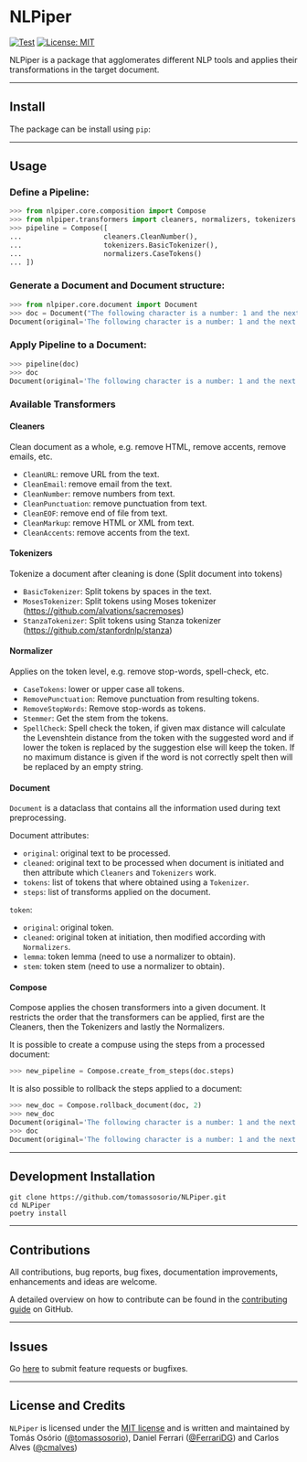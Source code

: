 # NLPiper

[![Test](https://github.com/tomassosorio/NLPiper/actions/workflows/test.yml/badge.svg)](https://github.com/tomassosorio/NLPiper/actions/workflows/test.yml)
[![License: MIT](https://img.shields.io/badge/License-MIT-yellow.svg)](https://opensource.org/licenses/MIT)

NLPiper is a package that agglomerates different NLP tools and applies their transformations in the target document.

---
## Install

The package can be install using `pip`:

---

## Usage

### Define a Pipeline:

```python
>>> from nlpiper.core.composition import Compose
>>> from nlpiper.transformers import cleaners, normalizers, tokenizers
>>> pipeline = Compose([
...                    cleaners.CleanNumber(),
...                    tokenizers.BasicTokenizer(),
...                    normalizers.CaseTokens()
... ])
```

### Generate a Document and Document structure:
```python
>>> from nlpiper.core.document import Document
>>> doc = Document("The following character is a number: 1 and the next one is not a.")
Document(original='The following character is a number: 1 and the next one is not a.', cleaned='The following character is a number: 1 and the next one is not a.', tokens=None, steps=[])
```

### Apply Pipeline to a Document:
```python
>>> pipeline(doc)
>>> doc
Document(original='The following character is a number: 1 and the next one is not a.', cleaned='The following character is a number:  and the next one is not a.', tokens=[Token(original='The', cleaned='the', lemma=None, stem=None), Token(original='following', cleaned='following', lemma=None, stem=None), Token(original='character', cleaned='character', lemma=None, stem=None), Token(original='is', cleaned='is', lemma=None, stem=None), Token(original='a', cleaned='a', lemma=None, stem=None), Token(original='number:', cleaned='number:', lemma=None, stem=None), Token(original='and', cleaned='and', lemma=None, stem=None), Token(original='the', cleaned='the', lemma=None, stem=None), Token(original='next', cleaned='next', lemma=None, stem=None), Token(original='one', cleaned='one', lemma=None, stem=None), Token(original='is', cleaned='is', lemma=None, stem=None), Token(original='not', cleaned='not', lemma=None, stem=None), Token(original='a.', cleaned='a.', lemma=None, stem=None)], steps=['CleanNumber()', 'BasicTokenizer()', "CaseTokens(mode='lower')"])
```

### Available Transformers
#### Cleaners
Clean document as a whole, e.g. remove HTML, remove accents, remove emails, etc.

- `CleanURL`: remove URL from the text.
- `CleanEmail`: remove email from the text.
- `CleanNumber`: remove numbers from text.
- `CleanPunctuation`: remove punctuation from text.
- `CleanEOF`: remove end of file from text.
- `CleanMarkup`: remove HTML or XML from text.
- `CleanAccents`: remove accents from the text.

#### Tokenizers
Tokenize a document after cleaning is done (Split document into tokens)

- `BasicTokenizer`: Split tokens by spaces in the text.
- `MosesTokenizer`: Split tokens using Moses tokenizer (https://github.com/alvations/sacremoses)
- `StanzaTokenizer`: Split tokens using Stanza tokenizer (https://github.com/stanfordnlp/stanza)

#### Normalizer
Applies on the token level, e.g. remove stop-words, spell-check, etc.

- `CaseTokens`: lower or upper case all tokens.
- `RemovePunctuation`: Remove punctuation from resulting tokens.
- `RemoveStopWords`: Remove stop-words as tokens.
- `Stemmer`: Get the stem from the tokens.
- `SpellCheck`: Spell check the token, if given max distance will calculate the Levenshtein distance from the token with
the suggested word and if lower the token is replaced by the suggestion else will keep the token. If no maximum distance is given if the
word is not correctly spelt then will be replaced by an empty string.

#### Document
`Document` is a dataclass that contains all the information used during text preprocessing.

Document attributes:
- `original`: original text to be processed.
- `cleaned`: original text to be processed when document is initiated and then attribute which `Cleaners` and `Tokenizers` work.
- `tokens`: list of tokens that where obtained using a `Tokenizer`.
- `steps`: list of transforms applied on the document.

`token`:
- `original`: original token.
- `cleaned`: original token at initiation, then modified according with `Normalizers`.
- `lemma`: token lemma (need to use a normalizer to obtain).
- `stem`: token stem (need to use a normalizer to obtain).

#### Compose
Compose applies the chosen transformers into a given document.
It restricts the order that the transformers can be applied, first are the Cleaners, then the Tokenizers and lastly
the Normalizers.

It is possible to create a compuse using the steps from a processed document:
```python
>>> new_pipeline = Compose.create_from_steps(doc.steps)
```
It is also possible to rollback the steps applied to a document:
```python
>>> new_doc = Compose.rollback_document(doc, 2)
>>> new_doc
Document(original='The following character is a number: 1 and the next one is not a.', cleaned='The following character is a number:  and the next one is not a.', tokens=None, steps=['CleanNumber()'])
>>> doc
Document(original='The following character is a number: 1 and the next one is not a.', cleaned='The following character is a number:  and the next one is not a.', tokens=[Token(original='The', cleaned='the', lemma=None, stem=None), Token(original='following', cleaned='following', lemma=None, stem=None), Token(original='character', cleaned='character', lemma=None, stem=None), Token(original='is', cleaned='is', lemma=None, stem=None), Token(original='a', cleaned='a', lemma=None, stem=None), Token(original='number:', cleaned='number:', lemma=None, stem=None), Token(original='and', cleaned='and', lemma=None, stem=None), Token(original='the', cleaned='the', lemma=None, stem=None), Token(original='next', cleaned='next', lemma=None, stem=None), Token(original='one', cleaned='one', lemma=None, stem=None), Token(original='is', cleaned='is', lemma=None, stem=None), Token(original='not', cleaned='not', lemma=None, stem=None), Token(original='a.', cleaned='a.', lemma=None, stem=None)], steps=['CleanNumber()', 'BasicTokenizer()', "CaseTokens(mode='lower')"])
```

---

## Development Installation

```
git clone https://github.com/tomassosorio/NLPiper.git
cd NLPiper
poetry install
```

---

## Contributions

All contributions, bug reports, bug fixes, documentation improvements,
enhancements and ideas are welcome.

A detailed overview on how to contribute can be found in the
[contributing guide](CONTRIBUTING.md)
on GitHub.

---

## Issues

Go [here](https://github.com/tomassosorio/NLPiper/issues) to submit feature
requests or bugfixes.

---

## License and Credits

`NLPiper` is licensed under the [MIT license](LICENSE) and is written and
maintained by Tomás Osório ([@tomassosorio](https://github.com/tomassosorio)), Daniel Ferrari ([@FerrariDG](https://github.com/FerrariDG)) and Carlos Alves ([@cmalves](https://github.com/cmalves))
